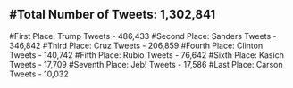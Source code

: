 #Total Number of Tweets: 1,302,841 
---
#First Place: Trump Tweets - 486,433
#Second Place: Sanders Tweets - 346,842
#Third Place: Cruz Tweets - 206,859
#Fourth Place: Clinton Tweets - 140,742
#Fifth Place: Rubio Tweets - 76,642
#Sixth Place: Kasich Tweets - 17,709
#Seventh Place: Jeb! Tweets - 17,586
#Last Place: Carson Tweets - 10,032
